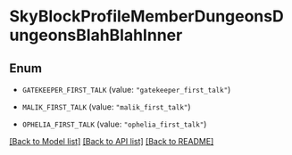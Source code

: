# SkyBlockProfileMemberDungeonsDungeonsBlahBlahInner

## Enum


* `GATEKEEPER_FIRST_TALK` (value: `"gatekeeper_first_talk"`)

* `MALIK_FIRST_TALK` (value: `"malik_first_talk"`)

* `OPHELIA_FIRST_TALK` (value: `"ophelia_first_talk"`)


[[Back to Model list]](../README.md#documentation-for-models) [[Back to API list]](../README.md#documentation-for-api-endpoints) [[Back to README]](../README.md)


